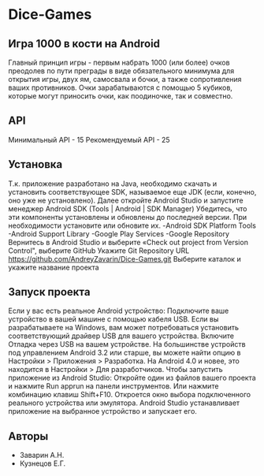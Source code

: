 # Dice-Games
## Игра 1000 в кости на Android
  
Главный принцип игры - первым набрать 1000 (или более) очков преодолев по пути преграды
в виде обязательного минимума для открытия игры, двух ям, самосвала и бочки, а также
сопротивления ваших противников. Очки зарабатываются с помощью 5 кубиков, которые могут приносить
очки, как поодиночке, так и совместно.

## API
Минимальный API - 15
Рекомендуемый API - 25

## Установка

Т.к. приложение разработано на Java, необходимо скачать и установить соответствующее SDK, называемое еще JDK (если, конечно, оно уже не установлено).
Далее откройте Android Studio и запустите менеджер Android SDK (Tools | Android | SDK Manager)
Убедитесь, что эти компоненты установлены и обновлены до последней версии. При необходимости установите или обновите их.
-Android SDK Platform Tools
-Android Support Library
-Google Play Services
-Google Repository
Вернитесь в Android Studio и выберите «Check out project from Version Control", выберите GitHub
Укажите Git Repository URL https://github.com/AndreyZavarin/Dice-Games.git
Выберите каталок и укажите название проекта

## Запуск проекта

Если у вас есть реальное Android устройство:
Подключите ваше устройство в вашей машине с помощью кабеля USB. Если вы разрабатываете на Windows, вам может потребоваться установить соответствующий драйвер USB для вашего устройства. Включите Отладка через USB на вашем устройстве.
На большинстве устройств под управлением Android 3.2 или старше, вы можете найти опцию в Настройки > Приложения > Разработка.
На Android 4.0 и новее, это находится в Настройки > Для разработчиков.
Чтобы запустить приложение из Android Studio:
Откройте один из файлов вашего проекта и нажмите Run apprun на панели инструментов. Или нажмите комбинацию клавиш Shift+F10.
Откроется окно выбора подключенного реального устройства или эмулятора. Android Studio устанавливает приложение на выбранное устройство и запускает его.


## Авторы
* Заварин А.Н. 
* Кузнецов Е.Г.
